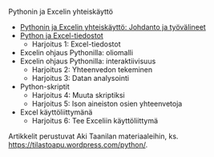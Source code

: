 Pythonin ja Excelin yhteiskäyttö
  * <a href="https://nbviewer.org/github/juhanurmonen/python-excel-yhteiskaytto/blob/main/python-excel-tandem-johdanto-tyovalineet.ipynb">Pythonin ja Excelin yhteiskäyttö: Johdanto ja työvälineet</a>
  *  <a href="">Python ja Excel-tiedostot</a>
      * Harjoitus 1: Excel-tiedostot
  * Excelin ohjaus Pythonilla: oliomalli
  * Excelin ohjaus Pythonilla: interaktiivisuus
      * Harjoitus 2: Yhteenvedon tekeminen
      * Harjoitus 3: Datan analysointi
  * Python-skriptit
      * Harjoitus 4: Muuta skriptiksi
      * Harjoitus 5: Ison aineiston osien yhteenvetoja
  * Excel käyttöliittymänä
      * Harjoitus 6: Tee Exceliin käyttöliittymä
    
Artikkelit perustuvat Aki Taanilan materiaaleihin, ks. https://tilastoapu.wordpress.com/python/.

